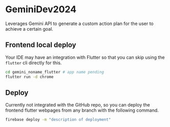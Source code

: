 # GeminiDev2024

Leverages Gemini API to generate a custom action plan for the user to achieve a certain goal.

## Frontend local deploy

Your IDE may have an integration with Flutter so that you can skip using the `flutter` cli directly for this.

```sh
cd gemini_noname_flutter # app name pending
flutter run -d chrome
```

## Deploy

Currently not integrated with the GitHub repo, so you can deploy the frontend flutter webpages from any branch with the following command.

```sh
firebase deploy -m "description of deployment"
```